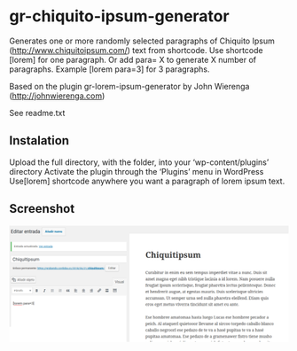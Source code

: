 # gr-chiquito-ipsum-generator

Generates one or more randomly selected paragraphs of Chiquito Ipsum (http://www.chiquitoipsum.com/) text from shortcode. Use shortcode [lorem] for one paragraph. Or add para= X to generate X number of paragraphs. Example [lorem para=3] for 3 paragraphs.

Based on the plugin gr-lorem-ipsum-generator by John Wierenga (http://johnwierenga.com)

See readme.txt

## Instalation

Upload the full directory, with the folder, into your ‘wp-content/plugins’ directory
Activate the plugin through the ‘Plugins’ menu in WordPress
Use[lorem] shortcode anywhere you want a paragraph of lorem ipsum text.

## Screenshot

![Captura de uso de chiquito-ipsum](chiquitipsum-screenshot.png)
